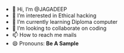 - 👋 Hi, I’m @JAGADEEP
- 👀 I’m interested in Ethical hacking 
- 🌱 I’m currently learning Diploma computer
- 💞️ I’m looking to collaborate on coding
- 📫 How to reach me mails
- 😄 Pronouns: **Be A Sample**

<!---
JAGADEEP2006/JAGADEEP2006 is a ✨ special ✨ repository because its `README.md` (this file) appears on your GitHub profile.
You can click the Preview link to take a look at your changes.
--->
